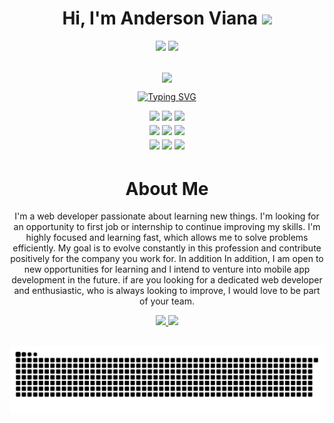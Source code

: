 <h1 align="center">Hi, I'm Anderson Viana <img src="https://media3.giphy.com/media/v1.Y2lkPTc5MGI3NjExMTllNTE2ZWM1M2FjNWM3ODZkMjMzZjc2ZjhiNDdkM2YyOTdiMTJlZSZjdD1z/hvRJCLFzcasrR4ia7z/giphy.gif" width="35" /></h1>
<p align="center">
  <a href="https://github.com/andersonzero0"><img src="https://img.shields.io/badge/GitHub-0F0F0F?style=for-the-badge&logo=github&logoColor=white"/></a>
  <a href="https://www.linkedin.com/in/andersonvianaa/"><img src="https://img.shields.io/badge/LinkedIn-0077B5?style=for-the-badge&logo=linkedin&logoColor=white"/></a>
</p>

##

<div id="header" align="center">
  <img src="https://media.tenor.com/dHk-LfzHrtwAAAAj/linux-computer.gif" width="100px" align="center"/>

  [![Typing SVG](https://readme-typing-svg.herokuapp.com?font=Fira+Code&weight=500&pause=1000&color=CF0210&center=true&width=435&lines=Developer)](https://git.io/typing-svg)
</div>

<p align='center'>
  <img src="https://img.shields.io/badge/html5-%23E34F26.svg?style=for-the-badge&logo=html5&logoColor=white" style="margin-bottom: 4px;" height="30px">
  <img src="https://img.shields.io/badge/css3-%231572B6.svg?style=for-the-badge&logo=css3&logoColor=white" style="margin-bottom: 4px;" height="30px">
  <img src="https://img.shields.io/badge/javascript-%23323330.svg?style=for-the-badge&logo=javascript&logoColor=%23F7DF1E" style="margin-bottom: 4px;" height="30px"><br>
  <img src="https://img.shields.io/badge/php-%23007ACC.svg?style=for-the-badge&logo=php&logoColor=white" style="margin-bottom: 4px;" height="30px">
  <img src="https://img.shields.io/badge/react-%2320232a.svg?style=for-the-badge&logo=react&logoColor=%2361DAFB" style="margin-bottom: 4px;" height="30px">
  <img src="https://img.shields.io/badge/node.js-6DA55F?style=for-the-badge&logo=node.js&logoColor=white" style="margin-bottom: 4px;" height="30px"><br>
  <img src="https://img.shields.io/badge/git-%23F05033.svg?style=for-the-badge&logo=git&logoColor=white" style="margin-bottom: 4px;" height="30px">
  <img src="https://img.shields.io/badge/Linux-FCC624?style=for-the-badge&logo=linux&logoColor=black" style="margin-bottom: 4px;" height="30px">
  <img src="https://img.shields.io/badge/MySQL-%2331758F.svg?style=for-the-badge&logo=mysql&logoColor=white" style="margin-bottom: 4px;" height="30px">
</p>

##
<span align="center">
<span align="center">
  <h1>About Me</h1>
  <p>
I'm a web developer passionate about learning
new things. I'm looking for an opportunity to
first job or internship to continue
improving my skills. I'm highly focused
and learning fast, which allows me to solve
problems efficiently. My goal is to evolve
constantly in this profession and contribute
positively for the company you work for. In addition
In addition, I am open to new opportunities for
learning and I intend to venture into
mobile app development in the future. if
are you looking for a dedicated web developer and
enthusiastic, who is always looking to improve, I
would love to be part of your team.

</p>
</span>
  
</span>

<div align="center">
    <a href="https://github.com/andersonzero0">
    <img height="180em" src="https://github-readme-stats.vercel.app/api?username=andersonzero0&show_icons=true&theme=dark&include_all_commits=true&count_private=true"/>
    <img height="180em" src="https://github-readme-stats.vercel.app/api/top-langs/?username=andersonzero0&layout=compact&langs_count=7&theme=dark">
</div>

##
  
 <div align="center"> 
  
![Snake animation](https://github.com/andersonzero0/andersonzero0/blob/output/github-contribution-grid-snake.svg)
   
  </div>  
